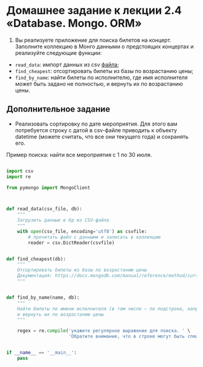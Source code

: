 # Домашнее задание к лекции 2.4 «Database. Mongo. ORM»

1. Вы реализуете приложение для поиска билетов на концерт. Заполните коллекцию в Монго данными о предстоящих концертах и реализуйте следующие функции:

- `read_data`: импорт данных из csv [файла](https://github.com/netology-code/py-homework-advanced/blob/master/2.4.DB.Mongo.ORM/artists.csv);
- `find_cheapest`: отсортировать билеты из базы по возрастанию цены;
- `find_by_name`: найти билеты по исполнителю, где имя исполнителя может быть задано не полностью, и вернуть их по возрастанию цены.


## Дополнительное задание

- Реализовать сортировку по дате мероприятия. Для этого вам потребуется строку с датой в csv-файле приводить к объекту datetime (можете считать, что все они текущего года) и сохранять его.

Пример поиска: найти все мероприятия с 1 по 30 июля.

```python

import csv
import re

from pymongo import MongoClient



def read_data(csv_file, db):
    """
    Загрузить данные в бд из CSV-файла
    """
    with open(csv_file, encoding='utf8') as csvfile:
        # прочитать файл с данными и записать в коллекцию
        reader = csv.DictReader(csvfile)


def find_cheapest(db):
    """
    Отсортировать билеты из базы по возрастанию цены
    Документация: https://docs.mongodb.com/manual/reference/method/cursor.sort/
    """


def find_by_name(name, db):
    """
    Найти билеты по имени исполнителя (в том числе – по подстроке, например "Seconds to"),
    и вернуть их по возрастанию цены
    """

    regex = re.compile('укажите регулярное выражение для поиска. ' \
                       'Обратите внимание, что в строке могут быть специальные символы, их нужно экранировать')


if __name__ == '__main__':
    pass
```
